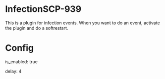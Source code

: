 # InfectionSCP-939
This is a plugin for infection events. When you want to do an event, activate the plugin and do a softrestart.
# Config
is_enabled: true

delay: 4
